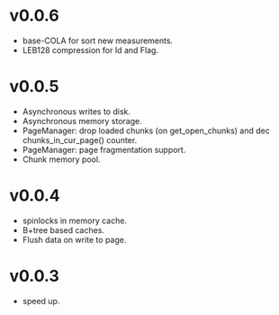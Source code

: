 v0.0.6
=====
- base-COLA for sort new measurements.
- LEB128 compression for Id and Flag.

v0.0.5
======
- Asynchronous writes to disk.
- Asynchronous memory storage.
- PageManager: drop loaded chunks (on get_open_chunks) and dec chunks_in_cur_page() counter.
- PageManager: page fragmentation support.
- Chunk memory pool.

v0.0.4
======
- spinlocks in memory cache.
- B+tree based caches.
- Flush data on write to page.

v0.0.3
======
- speed up.
